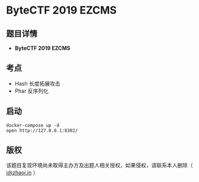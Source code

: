 # ByteCTF 2019 EZCMS

## 题目详情

- **ByteCTF 2019 EZCMS**

## 考点

- Hash 长度拓展攻击
- Phar 反序列化 

## 启动

    docker-compose up -d
    open http://127.0.0.1:8302/

## 版权

该题目复现环境尚未取得主办方及出题人相关授权，如果侵权，请联系本人删除（ i@zhaoj.in ）
